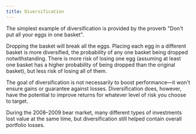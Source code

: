 ```yaml
---
title: Diversification
---
```

The simplest example of diversification is provided by the proverb "Don't put all your eggs in one basket".

Dropping the basket will break all the eggs. Placing each egg in a different basket is more diversified, the probability of any one basket being dropped notwithstanding. There is more risk of losing one egg (assuming at least one basket has a higher probability of being dropped than the original basket), but less risk of losing all of them.

The goal of diversification is not necessarily to boost performance—it won't ensure gains or guarantee against losses. Diversification does, however, have the potential to improve returns for whatever level of risk you choose to target.

During the 2008–2009 bear market, many different types of investments lost value at the same time, but diversification still helped contain overall portfolio losses.
